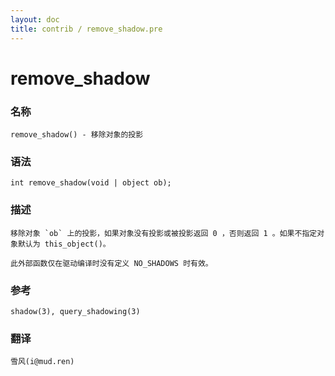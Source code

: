 ```yaml
---
layout: doc
title: contrib / remove_shadow.pre
---
```

# remove_shadow

### 名称

    remove_shadow() - 移除对象的投影

### 语法

    int remove_shadow(void | object ob);

### 描述

    移除对象 `ob` 上的投影，如果对象没有投影或被投影返回 0 ，否则返回 1 。如果不指定对象默认为 this_object()。

    此外部函数仅在驱动编译时没有定义 NO_SHADOWS 时有效。

### 参考

    shadow(3), query_shadowing(3)

### 翻译 ###

    雪风(i@mud.ren)
